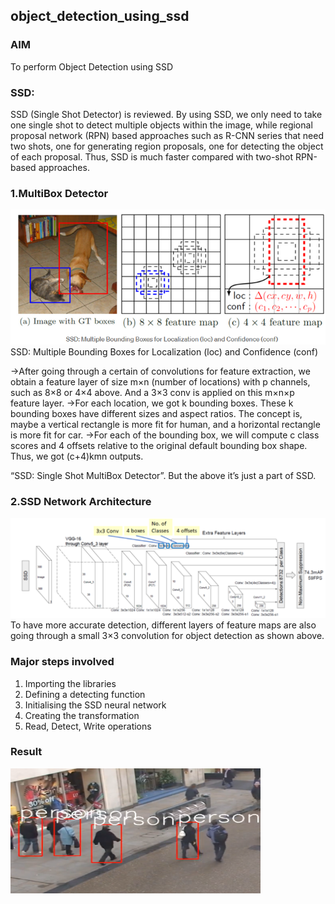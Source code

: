 ## object_detection_using_ssd

### AIM
To perform Object Detection using SSD 

### SSD:

SSD (Single Shot Detector) is reviewed. By using SSD, we only need to take one single shot to detect multiple objects within the image, while regional proposal network (RPN) based approaches such as R-CNN series that need two shots, one for generating region proposals, one for detecting the object of each proposal. Thus, SSD is much faster compared with two-shot RPN-based approaches.

### 1.MultiBox Detector
<img src="images/img1.png">
SSD: Multiple Bounding Boxes for Localization (loc) and Confidence (conf)

->After going through a certain of convolutions for feature extraction, we obtain a feature layer of size m×n (number of locations) with p channels, such as 8×8 or 4×4 above. And a 3×3 conv is applied on this m×n×p feature layer.
->For each location, we got k bounding boxes. These k bounding boxes have different sizes and aspect ratios. The concept is, maybe a vertical rectangle is more fit for human, and a horizontal rectangle is more fit for car.
->For each of the bounding box, we will compute c class scores and 4 offsets relative to the original default bounding box shape.
Thus, we got (c+4)kmn outputs.

“SSD: Single Shot MultiBox Detector”. But the above it’s just a part of SSD.

### 2.SSD Network Architecture
<img src="images/img2.png">
To have more accurate detection, different layers of feature maps are also going through a small 3×3 convolution for object detection as shown above.

### Major steps involved
1. Importing the libraries
2. Defining a detecting function
3. Initialising the SSD neural network
4. Creating the transformation
5. Read, Detect, Write operations

### Result
<img src="images/result.png" width=400 height=200>
